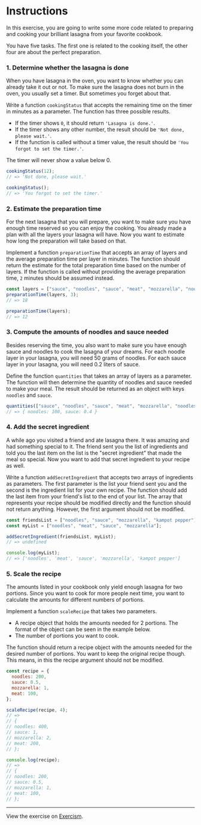 # Instructions

In this exercise, you are going to write some more code related to preparing and cooking your brilliant lasagna from your favorite cookbook.

You have five tasks. The first one is related to the cooking itself, the other four are about the perfect preparation.

### 1. Determine whether the lasagna is done

When you have lasagna in the oven, you want to know whether you can already take it out or not. To make sure the lasagna does not burn in the oven, you usually set a timer. But sometimes you forget about that.

Write a function `cookingStatus` that accepts the remaining time on the timer in minutes as a parameter. The function has three possible results.

- If the timer shows `0`, it should return `'Lasagna is done.'`.
- If the timer shows any other number, the result should be `'Not done, please wait.'`.
- If the function is called without a timer value, the result should be `'You forgot to set the timer.'`.

The timer will never show a value below 0.

```js
cookingStatus(12);
// => 'Not done, please wait.'

cookingStatus();
// => 'You forgot to set the timer.'
```

### 2. Estimate the preparation time

For the next lasagna that you will prepare, you want to make sure you have enough time reserved so you can enjoy the cooking. You already made a plan with all the layers your lasagna will have. Now you want to estimate how long the preparation will take based on that.

Implement a function `preparationTime` that accepts an array of layers and the average preparation time per layer in minutes. The function should return the estimate for the total preparation time based on the number of layers. If the function is called without providing the average preparation time, `2` minutes should be assumed instead.

```js
const layers = ["sauce", "noodles", "sauce", "meat", "mozzarella", "noodles"];
preparationTime(layers, 3);
// => 18

preparationTime(layers);
// => 12
```

### 3. Compute the amounts of noodles and sauce needed

Besides reserving the time, you also want to make sure you have enough sauce and noodles to cook the lasagna of your dreams. For each noodle layer in your lasagna, you will need 50 grams of noodles. For each sauce layer in your lasagna, you will need 0.2 liters of sauce.

Define the function `quantities` that takes an array of layers as a parameter. The function will then determine the quantity of noodles and sauce needed to make your meal. The result should be returned as an object with keys `noodles` and `sauce`.

```js
quantities(["sauce", "noodles", "sauce", "meat", "mozzarella", "noodles"]);
// => { noodles: 100, sauce: 0.4 }
```

### 4. Add the secret ingredient

A while ago you visited a friend and ate lasagna there. It was amazing and had something special to it. The friend sent you the list of ingredients and told you the last item on the list is the "secret ingredient" that made the meal so special. Now you want to add that secret ingredient to your recipe as well.

Write a function `addSecretIngredient` that accepts two arrays of ingredients as parameters. The first parameter is the list your friend sent you and the second is the ingredient list for your own recipe. The function should add the last item from your friend's list to the end of your list. The array that represents your recipe should be modified directly and the function should not return anything. However, the first argument should not be modified.

```js
const friendsList = ["noodles", "sauce", "mozzarella", "kampot pepper"];
const myList = ["noodles", "meat", "sauce", "mozzarella"];

addSecretIngredient(friendsList, myList);
// => undefined

console.log(myList);
// => ['noodles', 'meat', 'sauce', 'mozzarella', 'kampot pepper']
```

### 5. Scale the recipe

The amounts listed in your cookbook only yield enough lasagna for two portions. Since you want to cook for more people next time, you want to calculate the amounts for different numbers of portions.

Implement a function `scaleRecipe` that takes two parameters.

- A recipe object that holds the amounts needed for 2 portions. The format of the object can be seen in the example below.
- The number of portions you want to cook.

The function should return a recipe object with the amounts needed for the desired number of portions. You want to keep the original recipe though. This means, in this the recipe argument should not be modified.

```js
const recipe = {
  noodles: 200,
  sauce: 0.5,
  mozzarella: 1,
  meat: 100,
};

scaleRecipe(recipe, 4);
// =>
// {
// noodles: 400,
// sauce: 1,
// mozzarella: 2,
// meat: 200,
// };

console.log(recipe);
// =>
// {
// noodles: 200,
// sauce: 0.5,
// mozzarella: 1,
// meat: 100,
// };
```

---

View the exercise on [Exercism](https://exercism.org/tracks/javascript/exercises/lasagna-master).
